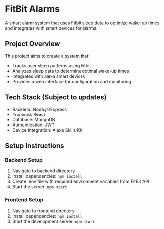 # FitBit Alarms

A smart alarm system that uses Fitbit sleep data to optimize wake-up times and integrates with smart devices for alarms.

## Project Overview

This project aims to create a system that:
- Tracks user sleep patterns using Fitbit
- Analyzes sleep data to determine optimal wake-up times
- Integrates with alexa smart devices
- Provides a web interface for configuration and monitoring

## Tech Stack (Subject to updates)
- Backend: Node.js/Express
- Frontend: React
- Database: MongoDB
- Authentication: JWT
- Device Integration: Alexa Skills Kit

## Setup Instructions

### Backend Setup
1. Navigate to backend directory
2. Install dependencies: `npm install`
3. Create .env file with required environment variables from FitBit API
4. Start the server: `npm start`

### Frontend Setup
1. Navigate to frontend directory
2. Install dependencies: `npm install`
3. Start the development server: `npm start`
